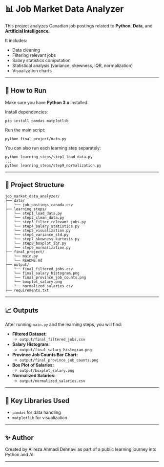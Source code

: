 # 📊 Job Market Data Analyzer

This project analyzes Canadian job postings related to **Python**, **Data**, and **Artificial Intelligence**.

It includes:
- Data cleaning
- Filtering relevant jobs
- Salary statistics computation
- Statistical analysis (variance, skewness, IQR, normalization)
- Visualization charts

---

## 🚀 How to Run

Make sure you have **Python 3.x** installed.

Install dependencies:
```
pip install pandas matplotlib
```

Run the main script:
```
python final_project/main.py
```

You can also run each learning step separately:
```
python learning_steps/step1_load_data.py
...
python learning_steps/step9_normalization.py
```

---

## 📂 Project Structure

```
job_market_data_analyzer/
├── data/
│   └── job_postings_canada.csv
├── learning_steps/
│   └── step1_load_data.py
│   └── step2_clean_data.py
│   └── step3_filter_relevant_jobs.py
│   └── step4_salary_statistics.py
│   └── step5_visualization.py
│   └── step6_variance_std.py
│   └── step7_skewness_kurtosis.py
│   └── step8_boxplot_iqr.py
│   └── step9_normalization.py
├── final_project/
│   └── main.py
│   └── README.md
├── output/
│   └── final_filtered_jobs.csv
│   └── final_salary_histogram.png
│   └── final_province_job_counts.png
│   └── boxplot_salary.png
│   └── normalized_salaries.csv
├── requirements.txt
```

---

## 📈 Outputs

After running `main.py` and the learning steps, you will find:

- **Filtered Dataset:**
  - `output/final_filtered_jobs.csv`
- **Salary Histogram:**
  - `output/final_salary_histogram.png`
- **Province Job Counts Bar Chart:**
  - `output/final_province_job_counts.png`
- **Box Plot of Salaries:**
  - `output/boxplot_salary.png`
- **Normalized Salaries:**
  - `output/normalized_salaries.csv`

---

## 🧠 Key Libraries Used

- `pandas` for data handling
- `matplotlib` for visualization

---

## ✨ Author

Created by Alireza Ahmadi Dehnavi as part of a public learning journey into Python and AI.


---
